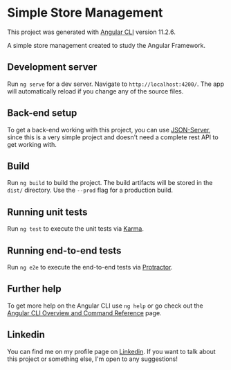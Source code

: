 # Simple Store Management

This project was generated with [Angular CLI](https://github.com/angular/angular-cli) version 11.2.6.

A simple store management created to study the Angular Framework.

## Development server

Run `ng serve` for a dev server. Navigate to `http://localhost:4200/`. The app will automatically reload if you change any of the source files.

## Back-end setup

To get a back-end working with this project, you can use [JSON-Server](https://www.npmjs.com/package/json-server), since this is a very simple project and doesn't need a complete rest API to get working with.

## Build

Run `ng build` to build the project. The build artifacts will be stored in the `dist/` directory. Use the `--prod` flag for a production build.

## Running unit tests

Run `ng test` to execute the unit tests via [Karma](https://karma-runner.github.io).

## Running end-to-end tests

Run `ng e2e` to execute the end-to-end tests via [Protractor](http://www.protractortest.org/).

## Further help

To get more help on the Angular CLI use `ng help` or go check out the [Angular CLI Overview and Command Reference](https://angular.io/cli) page.

## Linkedin

You can find me on my profile page on [Linkedin](https://www.linkedin.com/in/jose-janderson-eusebio-de-oliveira/). If you want to talk about this project or something else, I'm open to any suggestions!